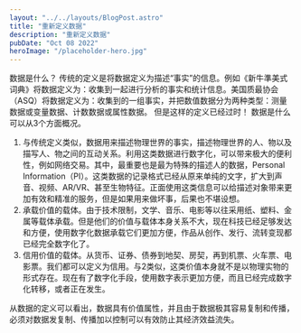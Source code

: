 ```yaml
---
layout: "../../layouts/BlogPost.astro"
title: "重新定义数据"
description: "重新定义数据"
pubDate: "Oct 08 2022"
heroImage: "/placeholder-hero.jpg"
---
```


数据是什么？
传统的定义是将数据定义为描述“事实”的信息。例如《新牛準美式词典》将数据定义为：收集到一起进行分析的事实和统计信息。美国质最协会（ASQ）将数据定义为：收集到的一组事实，并把数值数据分为两种类型：测量数据或变量数据、计数数据或属性数据。
但是这样的定义已经过时！
数据是什么可以从3个方面概况。
1. 与传统定义类似，数据用来描述物理世界的事实，描述物理世界的人、物以及描写人、物之间的互动关系。利用这类数据进行数字化，可以带来极大的便利性，例如网络交易。其中，最重要也是最为特殊的描述人的数据，Personal Information（PI）。这类数据的记录格式已经从原来单纯的文字，扩大到声音、视频、AR/VR、甚至生物特征。正面使用这类信息可以给描述对象带来更加有效和精准的服务，但是如果用来做坏事，后果也不堪设想。
2. 承载价值的载体。由于技术限制，文学、音乐、电影等以往采用纸、塑料、金属等载体承载。但是他们的价值与载体本身关系不大，现在科技已经足够发达和方便，使用数字化数据承载它们更加方便，作品从创作、发行、流转变现都已经完全数字化了。
3. 信用价值的载体。从货币、证券、债券到地契、房契，再到机票、火车票、电影票。我们都可以定义为信用。与2类似，这类价值本身就不是以物理实物的形式存在。现在有了数字化手段，使用数字表示更加方便，而且已经完成数字化转移，或者正在发生。

从数据的定义可以看出，数据具有价值属性，并且由于数据极其容易复制和传播，必须对数据发复制、传播加以控制可以有效防止其经济效益流失。
